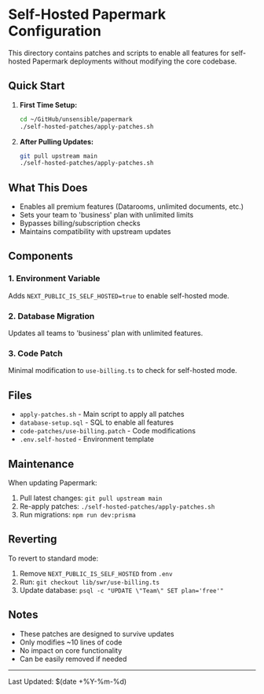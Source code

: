 # Self-Hosted Papermark Configuration

This directory contains patches and scripts to enable all features for self-hosted Papermark deployments without modifying the core codebase.

## Quick Start

1. **First Time Setup:**
   ```bash
   cd ~/GitHub/unsensible/papermark
   ./self-hosted-patches/apply-patches.sh
   ```

2. **After Pulling Updates:**
   ```bash
   git pull upstream main
   ./self-hosted-patches/apply-patches.sh
   ```

## What This Does

- Enables all premium features (Datarooms, unlimited documents, etc.)
- Sets your team to 'business' plan with unlimited limits
- Bypasses billing/subscription checks
- Maintains compatibility with upstream updates

## Components

### 1. Environment Variable
Adds `NEXT_PUBLIC_IS_SELF_HOSTED=true` to enable self-hosted mode.

### 2. Database Migration
Updates all teams to 'business' plan with unlimited features.

### 3. Code Patch
Minimal modification to `use-billing.ts` to check for self-hosted mode.

## Files

- `apply-patches.sh` - Main script to apply all patches
- `database-setup.sql` - SQL to enable all features
- `code-patches/use-billing.patch` - Code modifications
- `.env.self-hosted` - Environment template

## Maintenance

When updating Papermark:
1. Pull latest changes: `git pull upstream main`
2. Re-apply patches: `./self-hosted-patches/apply-patches.sh`
3. Run migrations: `npm run dev:prisma`

## Reverting

To revert to standard mode:
1. Remove `NEXT_PUBLIC_IS_SELF_HOSTED` from `.env`
2. Run: `git checkout lib/swr/use-billing.ts`
3. Update database: `psql -c "UPDATE \"Team\" SET plan='free'"`

## Notes

- These patches are designed to survive updates
- Only modifies ~10 lines of code
- No impact on core functionality
- Can be easily removed if needed

---
Last Updated: $(date +%Y-%m-%d)